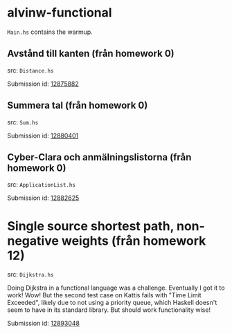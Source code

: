 # alvinw-functional
`Main.hs` contains the warmup.


## Avstånd till kanten (från homework 0)
src: `Distance.hs`

Submission id: [12875882](https://kth.kattis.com/submissions/12875882)

## Summera tal (från homework 0)
src: `Sum.hs`

Submission id: [12880401](https://kth.kattis.com/submissions/12880401)

## Cyber-Clara och anmälningslistorna (från homework 0)
src: `ApplicationList.hs`

Submission id: [12882625](https://kth.kattis.com/submissions/12882625)

# Single source shortest path, non-negative weights (från homework 12)
src: `Dijkstra.hs`

Doing Dijkstra in a functional language was a challenge. Eventually I got it to
work! Wow! But the second test case on Kattis fails with "Time Limit Exceeded",
likely due to not using a priority queue, which Haskell doesn't seem to have in
its standard library. But should work functionality wise!

Submission id: [12893048](https://kth.kattis.com/submissions/12893048)